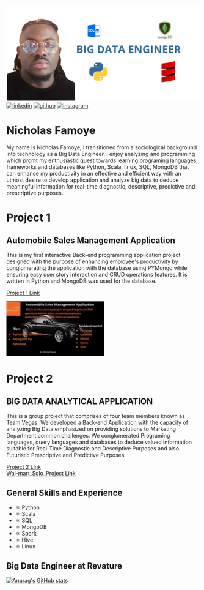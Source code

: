 ![Big Data Engineer](https://github.com/NickFamoye/NickFamoye/blob/main/Blue%20and%20yellow%20simple%20digital%20marketing%20banner%20(1).png)
[<img src='https://cdn.jsdelivr.net/npm/simple-icons@3.0.1/icons/linkedin.svg' alt='linkedin' height='40'>](https://www.linkedin.com/in/nicholas-famoye/)
[<img src='https://cdn.jsdelivr.net/npm/simple-icons@3.0.1/icons/github.svg' alt='github' height='40'>](https://github.com/NickFamoye)  [<img src='https://cdn.jsdelivr.net/npm/simple-icons@3.0.1/icons/instagram.svg' alt='instagram' height='40'>](https://www.instagram.com/the_famoye/) 

# Nicholas Famoye
My name is Nicholas Famoye, i transitioned from a sociological background into technology as a Big Data Engineer. i enjoy analyzing and programming which promt my enthusiastic quest towards learning programing languages, frameworks and databases like Python, Scala, linux, SQL, MongoDB that can enhance my productivity in an effective and efficient way with an utmost desire to develop application and analyze big data to deduce meaningful information for real-time diagnostic, descriptive, predictive and prescriptive purposes.

# Project 1

## Automobile Sales Management Application
This is  my first interactive Back-end programming application project designed with the purpose of enhancing employee's productivity by conglomerating the application  with the database using PYMongo while ensuring easy user story interaction and CRUD operations features. It is written in Python and MongoDB was used for the database.

[Project 1 Link](https://github.com/NickFamoye/Nick_Famoye/commit/64f59f10fbf41917402c61eb528023d8b55cb8fe#diff-0ac71c306a5e10029c76656606af8bb16ebb873a05b71f5c691ee5fbbddce319)

<img src="https://github.com/NickFamoye/NickFamoye/blob/main/Gif.webp" width="256" />

# Project 2

## BIG DATA ANALYTICAL APPLICATION

This is a group project that comprises of four team members known as Team Vegas. We developed a Back-end Application with the capacity of analyzing Big Data emphasized on providing solutions to Marketing Department common challenges. We conglomerated Programing languages, query languages and databases to deduce valued information suitable for Real-Time Diagnostic and Descriptive Purposes and also Futuristic Prescriptive and Predictive Purposes.

[Project 2 Link]( https://github.com/kgardea0/.RevProject2.git)  
[Wal-mart_Solo_Project Link](https://github.com/NickFamoye/NickFamoye/tree/master_)

## General Skills and Experience
* ⚛ Python 
* ⚛ Scala 
* ⚛ SQL
* ⚛ MongoDB
* ⚛ Spark
* ⚛ Hive 
* ⚛ Linux


## Big Data Engineer at Revature 


[![Anurag's GitHub stats](https://github-readme-stats.vercel.app/api?username=NickFamoye)](https://github.com/anuraghazra/github-readme-stats)
